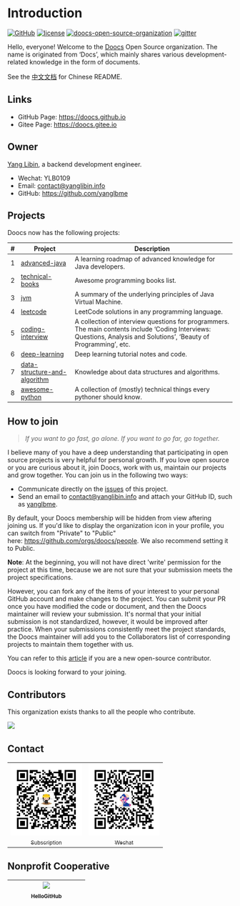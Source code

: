 # Introduction
[![GitHub](https://badgen.net/badge/icon/doocs?icon=github&label&color=green)](https://github.com/doocs)
[![license](https://badgen.net/github/license/doocs/doocs.github.io?color=green)](https://github.com/doocs/doocs.github.io/blob/master/LICENSE)
[![doocs-open-source-organization](https://badgen.net/badge/organization/join%20us/cyan)](#how-to-join)
[![gitter](https://badgen.net/badge/gitter/chat/cyan)](https://gitter.im/doocs)

Hello, everyone! Welcome to the [Doocs](https://github.com/doocs) Open Source organization. The name is originated from ‘Docs’, which mainly shares various development-related knowledge in the form of documents.

See the [中文文档](README_CN.md) for Chinese README.

## Links
- GitHub Page: https://doocs.github.io
- Gitee Page: https://doocs.gitee.io

## Owner
[Yang Libin](https://github.com/yanglbme), a backend development engineer.

- Wechat: YLB0109
- Email: [contact@yanglibin.info](mailto:contact@yanglibin.info)
- GitHub: https://github.com/yanglbme


## Projects
Doocs now has the following projects:

| # | Project | Description |
|---|---|---|
| 1 | [advanced-java](https://github.com/doocs/advanced-java) | A learning roadmap of advanced knowledge for Java developers. |
| 2 | [technical-books](https://github.com/doocs/technical-books) | Awesome programming books list. |
| 3 | [jvm](https://github.com/doocs/jvm) | A summary of the underlying principles of Java Virtual Machine. |
| 4 | [leetcode](https://github.com/doocs/leetcode) | LeetCode solutions in any programming language. |
| 5 | [coding-interview](https://github.com/doocs/coding-interview) | A collection of interview questions for programmers. The main contents include ‘Coding Interviews: Questions, Analysis and Solutions’, ‘Beauty of Programming’, etc. |
| 6 | [deep-learning](https://github.com/doocs/deep-learning) | Deep learning tutorial notes and code.  |
| 7 | [data-structure-and-algorithm](https://github.com/doocs/data-structure-and-algorithm) | Knowledge about data structures and algorithms. |
| 8 | [awesome-python](https://github.com/doocs/awesome-python) | A collection of (mostly) technical things every pythoner should know. |


## How to join
> *If you want to go fast, go alone. If you want to go far, go together.*

I believe many of you have a deep understanding that participating in open source projects is very helpful for personal growth. If you love open source or you are curious about it, join Doocs, work with us, maintain our projects and grow together. You can join us in the following two ways:

- Communicate directly on the [issues](https://github.com/doocs/doocs.github.io/issues/1) of this project.
- Send an email to [contact@yanglibin.info](mailto:contact@yanglibin.info?Subject=Join%20the%20Doocs%20Open%20Source%20organization) and attach your GitHub ID, such as [yanglbme](https://github.com/yanglbme).

By default, your Doocs membership will be hidden from view aftering joining us. If you'd like to display the organization icon in your profile, you can switch from "Private" to "Public" here: https://github.com/orgs/doocs/people. We also recommend setting it to Public.

**Note**: At the beginning, you will not have direct 'write' permission for the project at this time, because we are not sure that your submission meets the project specifications.

However, you can fork any of the items of your interest to your personal GitHub account and make changes to the project. You can submit your PR once you have modified the code or document, and then the Doocs maintainer will review your submission. It's normal that your initial submission is not standardized, however, it would be improved after practice. When your submissions consistently meet the project standards, the Doocs maintainer will add you to the Collaborators list of corresponding projects to maintain them together with us.

You can refer to this [article](https://github.com/firstcontributions/first-contributions/blob/master/README.md) if you are a new open-source contributor.

Doocs is looking forward to your joining.

## Contributors
This organization exists thanks to all the people who contribute. 

<a href="https://opencollective.com/doocs/contributors.svg?width=890&button=true"><img src="https://opencollective.com/doocs/contributors.svg?width=890&button=false" /></a>

## Contact
<table>
    <tr>
      <td align="center" style="width: 160px;">
        <a href="https://github.com/doocs">
          <img src="./images/qrcode-for-doocs.jpg" style="width: 500px;"><br>
          <sub>Subscription</sub>
        </a><br>
      </td>
      <td align="center" style="width: 160px;">
        <a href="https://github.com/yanglbme">
          <img src="./images/qrcode-for-yanglbme.jpg" style="width: 500px;"><br>
          <sub>Wechat</sub>
        </a><br>
      </td>
    </tr>
</table>

## Nonprofit Cooperative
<table>
  <thead>
    <tr>
      <th align="center" style="width: 160px;">
        <a href="https://github.com/521xueweihan/HelloGitHub">
        <img src="https://avatars2.githubusercontent.com/u/46038309?s=200&v=4" style="max-width:100%;"><br>
          <sub>HelloGitHub</sub>
        </a><br>
      </th>
    </tr>
  </thead>
</table>